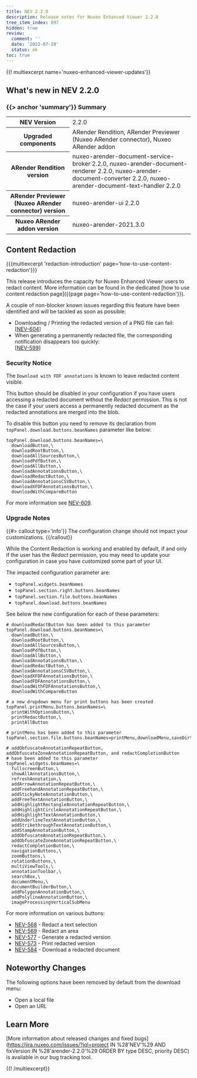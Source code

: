```yaml
---
title: NEV 2.2.0
description: Release notes for Nuxeo Enhanced Viewer 2.2.0
tree_item_index: 897
hidden: true
review:
  comment: ''
  date: '2022-07-19'
  status: ok
toc: true
---
```


{{! multiexcerpt name='nuxeo-enhanced-viewer-updates'}}
## What's new in NEV 2.2.0

### {{> anchor 'summary'}} Summary

<div class="table-scroll">
<table class="hover">
<tbody>
<tr>
<th colspan="1">NEV Version</th>
<td colspan="1">2.2.0</td>
</tr>
<tr>
<th colspan="1">Upgraded components</th>
<td colspan="1">ARender Rendition, ARender Previewer (Nuxeo ARender connector), Nuxeo ARender addon</td>
</tr>
<tr>
<th colspan="1">ARender Rendition version</th>
<td colspan="1">nuxeo-arender-document-service-broker 2.2.0, nuxeo-arender-document-renderer 2.2.0, nuxeo-arender-document-converter 2.2.0, nuxeo-arender-document-text-handler 2.2.0</td>
</tr>
<tr>
<th colspan="1">ARender Previewer (Nuxeo ARender connector) version</th>
<td colspan="1">nuxeo-arender-ui 2.2.0</td>
</tr>
<tr>
<th colspan="1">Nuxeo ARender addon version</th>
<td colspan="1">nuxeo-arender-2021.3.0</td>
</tr>
</tbody>
</table>
</div>

## Content Redaction

{{{multiexcerpt 'redaction-introduction' page='how-to-use-content-redaction'}}}

This release introduces the capacity for Nuxeo Enhanced Viewer users to redact content. More information can be found in the dedicated [how to use content redaction page]({{page page='how-to-use-content-redaction'}}).

A couple of non-blocker known issues regarding this feature have been identified and will be tackled as soon as possible:
- Downloading / Printing the redacted version of a PNG file can fail:<br/>[[NEV-604](https://jira.nuxeo.com/browse/NEV-604)]
- When generating a permanently redacted file, the corresponding notification disappears too quickly:<br/>[[NEV-599](https://jira.nuxeo.com/browse/NEV-599)]

### Security Notice

The `Download with FDF annotations` is known to leave redacted content visible.

This button should be disabled in your configuration if you have users accessing a redacted document without the _Redact_ permission. This is not the case if your users access a permanently redacted document as the redacted annotations are merged into the blob.

To disable this button you need to remove its declaration from `topPanel.download.buttons.beanNames` parameter like below:

```
topPanel.download.buttons.beanNames=\
  downloadButton,\
  downloadRootButton,\
  downloadAllSourcesButton,\
  downloadPdfButton,\
  downloadAllButton,\
  downloadAnnotationsButton,\
  downloadRedactButton,\
  downloadAnnotationsCSVButton,\
  downloadXFDFAnnotationsButton,\
  downloadWithCompareButton
```

For more information see [NEV-609](https://jira.nuxeo.com/browse/NEV-609).

### Upgrade Notes

{{#> callout type='info'}}
The configuration change should not impact your customizations.
{{/callout}}

While the Content Redaction is working and enabled by default, if and only if the user has the _Redact_ permission, you may need to update your configuration in case you have customized some part of your UI.

The impacted configuration parameter are:
- `topPanel.widgets.beanNames`
- `topPanel.section.right.buttons.beanNames`
- `topPanel.section.file.buttons.beanNames`
- `topPanel.download.buttons.beanNames`

See below the new configuration for each of these parameters:

```
# downloadRedactButton has been added to this parameter
topPanel.download.buttons.beanNames=\
  downloadButton,\
  downloadRootButton,\
  downloadAllSourcesButton,\
  downloadPdfButton,\
  downloadAllButton,\
  downloadAnnotationsButton,\
  downloadRedactButton,\
  downloadAnnotationsCSVButton,\
  downloadXFDFAnnotationsButton,\
  downloadFDFAnnotationsButton,\
  downloadWithFDFAnnotationsButton,\
  downloadWithCompareButton

# a new dropdown menu for print buttons has been created
topPanel.printMenu.buttons.beanNames=\
  printWithOptionsButton,\
  printRedactButton,\
  printAllButton

# printMenu has been added to this parameter
topPanel.section.file.buttons.beanNames=printMenu,downloadMenu,saveDirtyAnnotations

# addObfuscateAnnotationRepeatButton, addObfuscateZoneAnnotationRepeatButton, and redactCompletionButton
# have been added to this parameter
topPanel.widgets.beanNames=\
  fullscreenButton,\
  showAllAnnotationsButton,\
  refreshAnnotation,\
  addArrowAnnotationRepeatButton,\
  addFreehandAnnotationRepeatButton,\
  addStickyNoteAnnotationButton,\
  addFreeTextAnnotationButton,\
  addHighlightRectangleAnnotationRepeatButton,\
  addHighlightCircleAnnotationRepeatButton,\
  addHighlightTextAnnotationButton,\
  addUnderlineTextAnnotationButton,\
  addStrikethroughTextAnnotationButton,\
  addStampAnnotationButton,\
  addObfuscateAnnotationRepeatButton,\
  addObfuscateZoneAnnotationRepeatButton,\
  redactCompletionButton,\
  navigationButtons,\
  zoomButtons,\
  rotationButtons,\
  multiViewTools,\
  annotationToolbar,\
  searchBox,\
  documentMenu,\
  documentBuilderButton,\
  addPolygonAnnotationButton,\
  addPolylineAnnotationButton,\
  imageProcessingVerticalSubMenu
```

For more information on various buttons:
- [NEV-568](https://jira.nuxeo.com/browse/NEV-568) - Redact a text selection
- [NEV-569](https://jira.nuxeo.com/browse/NEV-569) - Redact an area
- [NEV-577](https://jira.nuxeo.com/browse/NEV-577) - Generate a redacted version
- [NEV-573](https://jira.nuxeo.com/browse/NEV-573) - Print redacted version
- [NEV-584](https://jira.nuxeo.com/browse/NEV-584) - Download a redacted document

## Noteworthy Changes

The following options have been removed by default from the download menu:

- Open a local file
- Open an URL

## Learn More

[More information about released changes and fixed bugs](https://jira.nuxeo.com/issues/?jql=project IN %28'NEV'%29 AND fixVersion IN %28'arender-2.2.0'%29 ORDER BY type DESC, priority DESC) is available in our bug tracking tool.

{{! /multiexcerpt}}
